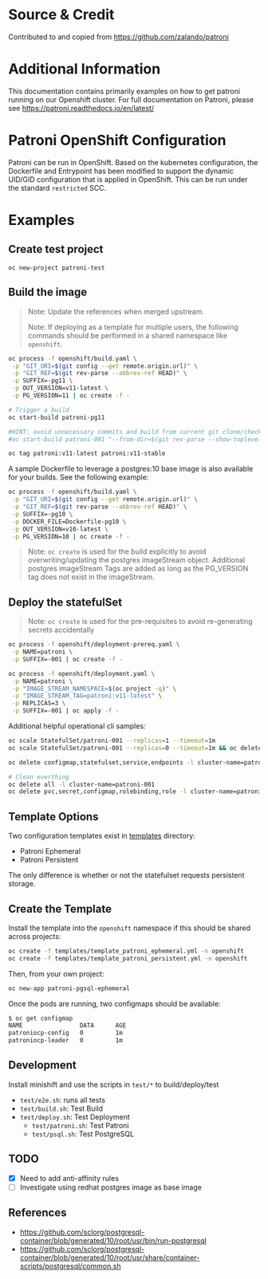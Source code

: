 # Source & Credit
Contributed to and copied from https://github.com/zalando/patroni

# Additional Information
This documentation contains primarily examples on how to get patroni running on our Openshift cluster. For full documentation on Patroni, please see https://patroni.readthedocs.io/en/latest/

# Patroni OpenShift Configuration
Patroni can be run in OpenShift. Based on the kubernetes configuration, the Dockerfile and Entrypoint has been modified to support the dynamic UID/GID configuration that is applied in OpenShift. This can be run under the standard `restricted` SCC.

# Examples

## Create test project

```
oc new-project patroni-test
```

## Build the image

> Note: Update the references when merged upstream.
>
> Note: If deploying as a template for multiple users, the following commands should be performed in a shared namespace like `openshift`.

``` bash
oc process -f openshift/build.yaml \
 -p "GIT_URI=$(git config --get remote.origin.url)" \
 -p "GIT_REF=$(git rev-parse --abbrev-ref HEAD)" \
 -p SUFFIX=-pg11 \
 -p OUT_VERSION=v11-latest \
 -p PG_VERSION=11 | oc create -f -

# Trigger a build
oc start-build patroni-pg11

#HINT: avoid unnecessary commits and build from current git clone/checkout directory.
#oc start-build patroni-001 "--from-dir=$(git rev-parse --show-toplevel)" --wait

oc tag patroni:v11-latest patroni:v11-stable
```

A sample Dockerfile to leverage a postgres:10 base image is also available for your builds.  See the following example:

``` bash
oc process -f openshift/build.yaml \
 -p "GIT_URI=$(git config --get remote.origin.url)" \
 -p "GIT_REF=$(git rev-parse --abbrev-ref HEAD)" \
 -p SUFFIX=-pg10 \
 -p DOCKER_FILE=Dockerfile-pg10 \
 -p OUT_VERSION=v10-latest \
 -p PG_VERSION=10 | oc create -f -
 ```

> Note: `oc create` is used for the build explicitly to avoid overwriting/updating the postgres imageStream object.  Additional postgres imageStream Tags are added as long as the PG_VERSION tag does not exist in the imageStream.

## Deploy the statefulSet

> Note: `oc create` is used for the pre-requisites to avoid re-generating secrets accidentally

``` bash
oc process -f openshift/deployment-prereq.yaml \
 -p NAME=patroni \
 -p SUFFIX=-001 | oc create -f -

oc process -f openshift/deployment.yaml \
 -p NAME=patroni \
 -p "IMAGE_STREAM_NAMESPACE=$(oc project -q)" \
 -p "IMAGE_STREAM_TAG=patroni:v11-latest" \
 -p REPLICAS=3 \
 -p SUFFIX=-001 | oc apply -f -
```

Additional helpful operational cli samples:

``` bash
oc scale StatefulSet/patroni-001 --replicas=1 --timeout=1m
oc scale StatefulSet/patroni-001 --replicas=0 --timeout=1m && oc delete configmap/patroni-001-config

oc delete configmap,statefulset,service,endpoints -l cluster-name=patroni-001

# Clean everthing
oc delete all -l cluster-name=patroni-001
oc delete pvc,secret,configmap,rolebinding,role -l cluster-name=patroni-001
```

## Template Options

Two configuration templates exist in [templates](templates) directory:
- Patroni Ephemeral
- Patroni Persistent

The only difference is whether or not the statefulset requests persistent storage.

## Create the Template
Install the template into the `openshift` namespace if this should be shared across projects:

``` bash
oc create -f templates/template_patroni_ephemeral.yml -n openshift
oc create -f templates/template_patroni_persistent.yml -n openshift
```

Then, from your own project:

``` bash
oc new-app patroni-pgsql-ephemeral
```

Once the pods are running, two configmaps should be available:

``` bash
$ oc get configmap
NAME                DATA      AGE
patroniocp-config   0         1m
patroniocp-leader   0         1m
```

## Development

Install minishift and use the scripts in `test/*` to build/deploy/test

- `test/e2e.sh`: runs all tests
- `test/build.sh`: Test Build
- `test/deploy.sh`: Test Deployment
   - `test/patroni.sh`: Test Patroni
   - `test/psql.sh`: Test PostgreSQL

## TODO

- [x] Need to add anti-affinity rules
- [ ] Investigate using redhat postgres image as base image

## References
- https://github.com/sclorg/postgresql-container/blob/generated/10/root/usr/bin/run-postgresql
- https://github.com/sclorg/postgresql-container/blob/generated/10/root/usr/share/container-scripts/postgresql/common.sh
